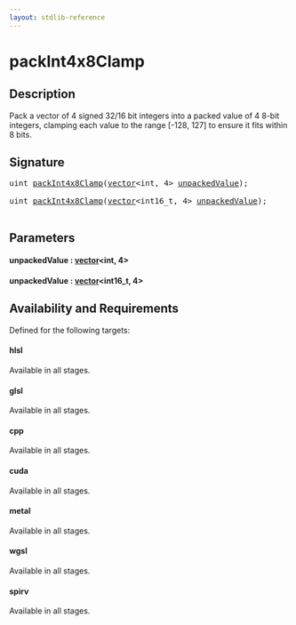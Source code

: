 ```yaml
---
layout: stdlib-reference
---
```


# packInt4x8Clamp

## Description

Pack a vector of 4 signed 32/16 bit integers into a packed value of 4 8-bit integers,
clamping each value to the range [-128, 127] to ensure it fits within 8 bits.




## Signature 

<pre>
<span class="code_keyword">uint</span> <a href="packint4x8clamp-4a.html">packInt4x8Clamp</a>(<a href="index.html" class="code_type">vector</a>&lt;<span class="code_keyword">int</span>, 4&gt; <a href="packint4x8clamp-4a.html#decl-unpackedValue" class="code_param">unpackedValue</a>);

<span class="code_keyword">uint</span> <a href="packint4x8clamp-4a.html">packInt4x8Clamp</a>(<a href="index.html" class="code_type">vector</a>&lt;int16_t, 4&gt; <a href="packint4x8clamp-4a.html#decl-unpackedValue" class="code_param">unpackedValue</a>);

</pre>

## Parameters

####  <a id="decl-unpackedValue"></a>unpackedValue  : [vector](../types/vector/index)\<int, 4\>
####  <a id="decl-unpackedValue"></a>unpackedValue  : [vector](../types/vector/index)\<int16\_t, 4\>

## Availability and Requirements

Defined for the following targets:

#### hlsl
Available in all stages.

#### glsl
Available in all stages.

#### cpp
Available in all stages.

#### cuda
Available in all stages.

#### metal
Available in all stages.

#### wgsl
Available in all stages.

#### spirv
Available in all stages.



